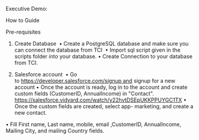 ﻿Executive Demo: 




How to Guide 

Pre-requisites 

1. Create Database 
• Create a PostgreSQL database and make sure you can connect the database from TCI 
• Import sql script given in the scripts folder into your database.
• Create Connection to your database from TCI.


2. Salesforce account 
• Go to https://developer.salesforce.com/signup and signup for a new account
• Once the account is ready, log in to the account and create custom fields (CustomerID, AnnualIncome) in "Contact".
https://salesforce.vidyard.com/watch/y22hvtDSEpUKKPPUYGC1TX
• Once the custom fields are created, select app- marketing, and create a new contact.





• Fill First name, Last name, mobile, email ,CustomerID, AnnualIncome, Mailing City, and mailing Country fields.
       
